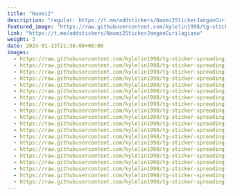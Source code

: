 ```yaml
---
title: "Naomi2"
description: "regular: https://t.me/addstickers/Naomi2StickerJanganCurilagiasw"
featured_image: "https://raw.githubusercontent.com/kylelin1998/tg-sticker-spreading-worldwide-images/main/img/a1b9a6ae-f7af-422d-9a31-9a6c59cc25c1.jpg"
link: "https://t.me/addstickers/Naomi2StickerJanganCurilagiasw"
weight: 3
date: 2024-01-13T21:36:09+08:00
images:
  - https://raw.githubusercontent.com/kylelin1998/tg-sticker-spreading-worldwide-images/main/img/a1b9a6ae-f7af-422d-9a31-9a6c59cc25c1.jpg
  - https://raw.githubusercontent.com/kylelin1998/tg-sticker-spreading-worldwide-images/main/img/45bdbbaf-df35-4b34-a0cd-ba31e0477abe.jpg
  - https://raw.githubusercontent.com/kylelin1998/tg-sticker-spreading-worldwide-images/main/img/76c4536c-7926-4a0b-90ef-414c1166ab71.jpg
  - https://raw.githubusercontent.com/kylelin1998/tg-sticker-spreading-worldwide-images/main/img/7e8fb344-fc93-4edd-b29d-13edd971b70c.jpg
  - https://raw.githubusercontent.com/kylelin1998/tg-sticker-spreading-worldwide-images/main/img/8a638c8d-5f3e-403b-8568-8902a8e1a9a1.jpg
  - https://raw.githubusercontent.com/kylelin1998/tg-sticker-spreading-worldwide-images/main/img/c0ea45c9-2bb4-4810-ae7e-0e74851359a9.jpg
  - https://raw.githubusercontent.com/kylelin1998/tg-sticker-spreading-worldwide-images/main/img/c5b36899-bb50-48a8-9211-9d998a91b814.jpg
  - https://raw.githubusercontent.com/kylelin1998/tg-sticker-spreading-worldwide-images/main/img/3aabafa0-e7fe-41b3-bbe3-bcc68ce706b9.jpg
  - https://raw.githubusercontent.com/kylelin1998/tg-sticker-spreading-worldwide-images/main/img/5969321b-b222-4b07-a31a-2386efe5f04f.jpg
  - https://raw.githubusercontent.com/kylelin1998/tg-sticker-spreading-worldwide-images/main/img/c460f99f-b1e9-4ec1-8088-3a80c145d2cc.jpg
  - https://raw.githubusercontent.com/kylelin1998/tg-sticker-spreading-worldwide-images/main/img/274dc300-20ed-48b9-b174-7cb890bc7aa8.jpg
  - https://raw.githubusercontent.com/kylelin1998/tg-sticker-spreading-worldwide-images/main/img/570aa55d-7d70-4db7-97dd-5c5c3c470004.jpg
  - https://raw.githubusercontent.com/kylelin1998/tg-sticker-spreading-worldwide-images/main/img/b035b576-bc33-4710-b183-87fb2070207c.jpg
  - https://raw.githubusercontent.com/kylelin1998/tg-sticker-spreading-worldwide-images/main/img/35ea8668-88b1-4b94-84c7-c51d8af70169.jpg
  - https://raw.githubusercontent.com/kylelin1998/tg-sticker-spreading-worldwide-images/main/img/c89161e8-c359-409f-a67a-d8f863300bf0.jpg
  - https://raw.githubusercontent.com/kylelin1998/tg-sticker-spreading-worldwide-images/main/img/af8810a5-f6a2-4c0f-b0cb-6ea93a755b89.jpg
  - https://raw.githubusercontent.com/kylelin1998/tg-sticker-spreading-worldwide-images/main/img/879587f3-5f06-409b-b323-54ef66baafe9.jpg
  - https://raw.githubusercontent.com/kylelin1998/tg-sticker-spreading-worldwide-images/main/img/3c201739-aae6-4bf7-a393-56458cde02c6.jpg
  - https://raw.githubusercontent.com/kylelin1998/tg-sticker-spreading-worldwide-images/main/img/ef4eb179-a64e-4b10-a44f-dca2b52a116f.jpg
  - https://raw.githubusercontent.com/kylelin1998/tg-sticker-spreading-worldwide-images/main/img/7e309726-fcc4-4e0e-a2bc-4f191a0039ef.jpg
---
```

